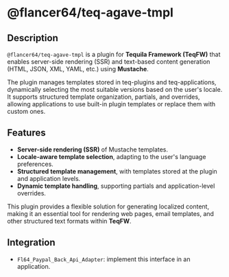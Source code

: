 # @flancer64/teq-agave-tmpl

## Description

`@flancer64/teq-agave-tmpl` is a plugin for **Tequila Framework (TeqFW)** that enables server-side rendering (SSR) and
text-based content generation (HTML, JSON, XML, YAML, etc.) using **Mustache**.

The plugin manages templates stored in teq-plugins and teq-applications, dynamically selecting the most suitable
versions based on the user's locale. It supports structured template organization, partials, and overrides, allowing
applications to use built-in plugin templates or replace them with custom ones.

## Features

- **Server-side rendering (SSR)** of Mustache templates.
- **Locale-aware template selection**, adapting to the user's language preferences.
- **Structured template management**, with templates stored at the plugin and application levels.
- **Dynamic template handling**, supporting partials and application-level overrides.

This plugin provides a flexible solution for generating localized content, making it an essential tool for rendering web
pages, email templates, and other structured text formats within **TeqFW**.

## Integration

- `Fl64_Paypal_Back_Api_Adapter`: implement this interface in an application.